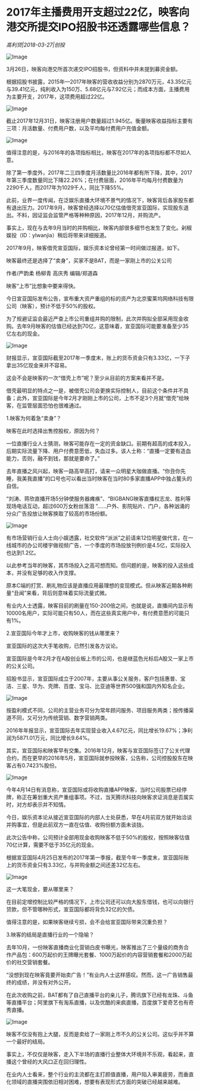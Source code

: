 # 2017年主播费用开支超过22亿，映客向港交所提交IPO招股书还透露哪些信息？

*高利贷|2018-03-27|创投*

![Image](http://static.ylzbl.com/uploads/ueditor/php/upload/image/20180328/1522210583732905.jpeg)

3月26日，映客向港交所首次递交IPO招股书，但资料中并未提到募资金额。

根据招股书披露，2015年—2017年映客的营收收益分别为2870万元，43.35亿元与39.41亿元，纯利收入为150万、5.68亿元与7.92亿元；而成本方面，主播费用为主要开支，2017年，这项费用超过22亿。

![Image](http://p2.pstatp.com/large/pgc-image/1522210531777603d6e5ec6)

截止2017年12月31日，映客注册用户数量超过1.945亿。衡量映客收益指标主要有三项：月活数量、付费用户数，以及平均每付费用户充值金额。

![Image](http://p2.pstatp.com/large/pgc-image/15222105319410b6e66334d)

值得注意的是，与2016年的各项指标相比，映客在2017年的各项指标都不尽如人意。

除了第一季度外，2017年二三四季度月活数量比2016年都有所下降，其中，2017年第三季度数量同比下降22.26%；在付费层面，2016年平均每月付费数量为2290千人，而2017年为1029千人，同比下降55%。

此前，业界一度传闻，在泛娱乐直播大环境不景气的情况下，映客背后各家股东都有退出压力。2017年9月，映客曾经选择以70亿估值借壳宣亚国际，实现股东退出。不料，因证监会监管严格等种种原因，2017年12月，并购流产。

事实上，现在与去年9月当时的并购相比，映客内部很多细节也发生了变化。剁椒娱投（ID：ylwanjia）稍后将带来详细报道。

2017年9月，映客借壳宣亚国际，娱乐资本论曾经第一时间做过报道，如下。

映客最终还是选择了“卖身”，买家不是BAT，而是一家刚上市的公关公司

作者/严韵柔 杨柳青 高庆秀 编辑/郑道森

映客“上市”比想象中要来得快。

今日宣亚国际发布公告，宣布重大资产重组的标的资产为北京蜜莱坞网络科技有限公司（映客），预计不低于50%的股权。

为了规避证监会最近严查上市公司重组并购的限制，此次并购拟全部采用现金收购。去年9月映客的估值已经达到70亿，这意味着，宣亚国际可能要准备至少35亿左右的现金。

![Image](http://p2.pstatp.com/large/pgc-image/1522210531944516ce7730c)

财报显示，宣亚国际截至2017年一季度末，账上的货币资金只有3.33亿，一下子拿出35亿现金来并不容易。

这会不会是映客的一次“借壳上市”呢？至少从目前的方案来看并不是。

借壳最明显的特点之一是，被借壳公司会更换实际控制人，目前这个条件并不具备；此外，宣亚国际是今年2月才刚刚上市的公司，上市不足3个月就“借壳”给映客，在监管层面恐怕也很难通过。

1.映客为何着急“卖身”？

映客在此时选择出售控股权，原因为何？

一位直播行业人士猜测，映客可能存在一定的资金缺口。前期有超高的成本投入，后期实际流量下降、用户付费意愿低，失血过多。该人士称：“直播一定要有造血能力，否则，融不到钱，那就是要命了。”

去年直播之风兴起，映客一路高举高打，请来一众明星大咖做直播。“你丑你先睡，我美我直播”的口号也可以看出当时映客在当时80多家直播APP中独占鳌头的自信。

“刘涛、蒋欣直播开场5分钟使服务器瘫痪”、“BIGBANG映客直播权志龙、胜利等现场电话互动，超过600万女粉丝落泪 ”……户外、影院贴片、门户，各种汹涌的分众广告投放让映客换取了较高的市场份额。

![Image](http://p2.pstatp.com/large/pgc-image/15222105317598092ce94cc)

有市场营销行业人士向小娱透露，社交软件“派派”之前请来12位明星做代言，在一线城市的办公司楼宇做视频广告，一个季度的市场投放刊例价是4.5亿，实际投入也达到1.2亿。

以此参考当年的映客，其市场投入之高可想而知。但问题的是，映客的投入这些成本，并没有足够的收入作支撑。

原本C端的打赏、刷礼物应该是直播应用最理想的变现模式。但从映客近期各种刷量“丑闻”来看，背后则意味着实际流量式微。

有业内人士透露，映客目前的刷量在150-200倍之间，也就是说，直播间内显示有10000名用户，实际可能只有50人，而在这些真实用户中，有付费意愿的可能只有1%。

2.宣亚国际今年才上市，收购映客的钱从哪里来？

宣亚国际的这次大手笔收购，已然引发各方议论。

宣亚国际是今年2月才在A股创业板上市的公司，也是继蓝色光标后A股又一家上市的公关公司。

招股书显示，宣亚国际成立于2007年，主要从事公关服务，客户包括惠普、宝洁、三星、华为、壳牌、百度、宝马、比亚迪等世界500强和国内外知名企业。

![Image](http://p2.pstatp.com/large/pgc-image/152221053187073992e2bd5)

按盈利模式不同，公司的主营业务可分为常年顾问服务、项目服务两类；按传播渠道不同，又可分为传统营销、数字营销两类。

2016年年报显示，宣亚国际去年实现营业收入4.67亿元，同比增长19.67%；净利润为5871.01万元，同比增长9.64%。

其实，宣亚国际和映客早有交集。2016年12月，映客与宣亚国际签订了公关代理合约，而在更早的2016年5月，宣亚国际就参投映客，公告称，公司控股股东在映客占有0.7423%股份。

![Image](http://p2.pstatp.com/large/pgc-image/1522210531763806b292290)

今年4月14日有消息称，宣亚国际或将收购直播APP映客，当时公司股票已经停牌，称正在筹划重大资产重组事项。不过，当天腾讯科技向映客求证消息是否属实时，对方却表示并不知情。

今日，娱乐资本论从接近宣亚国际的内部人士处获悉，早在4月前双方就开始洽谈并购事宜，但是此前双方一直在估值、收购份额方面未谈拢。

此次公告中称，公司预计全部用现金收购映客不低于50%的股权，按照映客估值70亿计算，需要不低于35亿元的现金。

根据宣亚国际4月25日发布的2017年第一季报，截至今年一季度末，宣亚国际账上的货币资金只有3.33亿，与并购金额之间还差32亿左右。

![Image](http://p2.pstatp.com/large/pgc-image/1522210531760569273e8a8)

这一大笔现金，要从哪里来？

在目前定增控制比较严格的情况下，上市公司还可以向大股东借钱，也可以向银行贷款，但不管哪种形式，宣亚国际都将背负32亿的欠债。

值得注意的是，如果映客继续亏损，会不会给宣亚国际带来沉重负担？

3.映客的结局是直播行业的一个隐喻？

去年10月，一份映客直播商业化营销白皮书曝光，映客推出了三个量级的商务合作产品包：600万起价的王牌曝光套餐、1000万起价的内容营销套餐和2000万起价的社交营销套餐。

“没想到现在映客竟要开始卖广告！”有业内人士这样感叹。然而，这一广告销售最终的成绩，并没有对外公开。

在此次收购之前，BAT都有了自己直播平台的亲儿子，腾讯旗下已经有龙珠、斗鱼等直播平台；阿里旗下有淘系直播，以及优酷的来疯直播，百度旗下爱奇艺也有奇秀直播。

![Image](http://p2.pstatp.com/large/pgc-image/152221053178922de3b99e2)

映客不仅没有抱上大腿，反而是卖给了一家刚上市不久的公关公司。这似乎并不算一个最好的结局。

事实上，不仅仅是映客，走入下半场的直播行业整体大环境并不乐观，看起来，直播这个曾经的大风口正在回归理性。

在业内人士看来，整个行业的主流都在主打颜值直播，用户陷入审美疲劳，而垂直化领域的直播突围依旧相对困难，想要有表现形式方面的突破已经越来越难。

